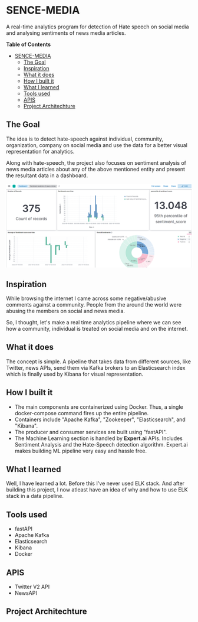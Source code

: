 # SENCE-MEDIA
A real-time analytics program for detection of Hate speech on social media and analysing sentiments of news media articles.

**Table of Contents**
- [SENCE-MEDIA](#sence-media)
  - [The Goal](#the-goal)
  - [Inspiration](#inspiration)
  - [What it does](#what-it-does)
  - [How I built it](#how-i-built-it)
  - [What I learned](#what-i-learned)
  - [Tools used](#tools-used)
  - [APIS](#apis)
  - [Project Architechture](#project-architechture)




## The Goal
The idea is to detect hate-speech against individual, community, organization, company on social media and use the data for a better visual representation for analytics. 

Along with hate-speech, the project also focuses on sentiment analysis of news media articles about any of the above mentioned entity and present the resultant data in a dashboard.

![dashboard_ss1](images/dashboard_ss1.png)

## Inspiration
While browsing the internet I came across some negative/abusive comments against a community. People from the around the world were abusing the members on social and news media.

So, I thought, let's make a real time analytics pipeline where we can see how a community, individual is treated on social media and on the internet.

## What it does
The concept is simple. A pipeline that takes data from different sources, like Twitter, news APIs, send them via Kafka brokers to an Elasticsearch index which is finally used by Kibana for visual representation.

## How I built it
- The main components are containerized using Docker. Thus, a single docker-compose command fires up the entire pipeline. 
- Containers include "Apache Kafka", "Zookeeper", "Elasticsearch", and "Kibana".
- The producer and consumer services are built using "fastAPI".
- The Machine Learning section is handled by **Expert.ai** APIs. Includes Sentiment Analysis and the Hate-Speech detection algorithm. Expert.ai makes building ML pipeline very easy and hassle free.

## What I learned
Well, I have learned a lot. Before this I've never used ELK stack. And after building this project, I now atleast have an idea of why and how to use ELK stack in a data pipeline.

## Tools used
- fastAPI
- Apache Kafka
- Elasticsearch
- Kibana
- Docker

## APIS
- Twitter V2 API
- NewsAPI

## Project Architechture
